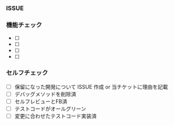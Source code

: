 ### ISSUE

### 機能チェック

- [ ] 
- [ ] 
- [ ] 
- [ ] 

### セルフチェック

- [ ] 保留になった開発について ISSUE 作成 or 当チケットに理由を記載 
- [ ] デバッグメソッドを削除済 
- [ ] セルフレビューとFB済 
- [ ] テストコードがオールグリーン 
- [ ] 変更に合わせたテストコード実装済 
